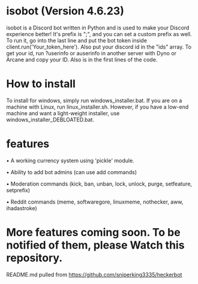 # isobot (Version 4.6.23)
isobot is a Discord bot written in Python and is used to make your Discord experience better!
It's prefix is ";", and you can set a custom prefix as well.
To run it, go into the last line and put the bot
token inside client.run('Your_token_here').
Also put your discord id in the "ids" array. To get your id, run ?userinfo or auserinfo in another server with Dyno or Arcane and copy your ID.
Also is in the first lines of the code.

# How to install
To install for windows, simply run windows_installer.bat.
If you are on a machine with Linux, run linux_installer.sh.
However, if you have a low-end machine and want a light-weight installer, use windows_installer_DEBLOATED.bat.

# features
• A working currency system using 'pickle' module.

• Ability to add bot admins (can use add commands)

• Moderation commands (kick, ban, unban, lock, unlock, purge, setfeature, setprefix)

• Reddit commands (meme, softwaregore, linuxmeme, nothecker, aww, ihadastroke)

# More features coming soon. To be notified of them, please Watch this repository.
README.md pulled from https://github.com/sniperking3335/heckerbot
